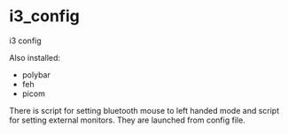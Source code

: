 # i3_config
i3 config

Also installed:
- polybar
- feh
- picom

There is script for setting bluetooth mouse to left handed mode and script for setting external monitors.
They are launched from config file.
